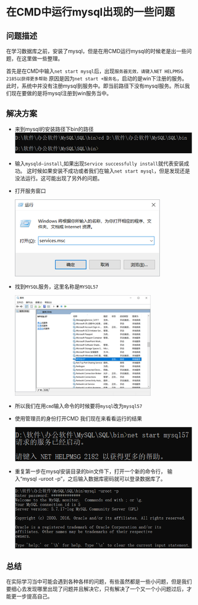 # 在CMD中运行mysql出现的一些问题
## 问题描述

在学习数据库之前，安装了mysql，但是在用CMD运行mysql的时候老是出一些问题，在这里做一些整理。

首先是在CMD中输入```net start mysql```后，出现```服务器无效，请键入NET HELPMSG 2185以获得更多帮助```
原因是因为```net start +服务名```，启动的是win下注册的服务。此时，系统中并没有注册mysql到服务中。即当前路径下没有mysql服务。所以我们现在要做的是将mysql注册到win服务当中。
## 解决方案
- 来到mysql的安装路径下bin的路径
  ![](assets/20200212-09-刘玉江-1.png)

- 输入```mysqld—install```,如果出现```Service successfully install```就代表安装成功。
这时候如果安装不成功或者我们在输入```net start mysql```，但是发现还是没法运行。这可能出现了另外的问题。

- 打开服务窗口
  
  ![](assets/20200212-09-刘玉江-2.png)
- 找到```MYSQL```服务，这里名称是```MYSQL57```
  
  ![](assets/20200212-09-刘玉江-3.png)
- 所以我们在用```cmd```输入命令的时候要将```mysql```改为```mysql57```
- 使用管理员的身份打开CMD
我们现在来看看运行的结果

  ![](assets/20200212-09-刘玉江-4.png)

- 重复第一步在mysql安装目录的bin文件下，打开一个新的命令行， 输入“mysql -uroot -p”，之后输入数据库密码就可以登录数据库了。
 
  ![](assets/20200212-09-刘玉江-5.png)
## 总结

在实际学习当中可能会遇到各种各样的问题，有些虽然都是一些小问题，但是我们要细心去发现哪里出现了问题并且解决它，只有解决了一个又一个小问题过后，才能更一步提高自己。
